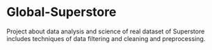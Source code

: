 # Global-Superstore
Project about data analysis and science of real dataset of Superstore includes techniques of data filtering and cleaning and preprocessing.
